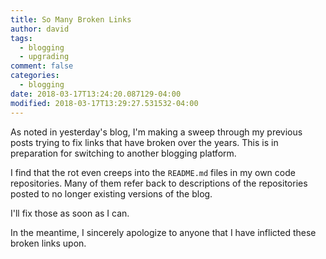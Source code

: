 ```yaml
---
title: So Many Broken Links
author: david
tags:
  - blogging
  - upgrading
comment: false
categories:
  - blogging
date: 2018-03-17T13:24:20.087129-04:00
modified: 2018-03-17T13:29:27.531532-04:00
---
```


As noted in yesterday's blog, I'm making a sweep through my previous posts trying to fix links that have broken over the years. This is in preparation for switching to another blogging platform.

I find that the rot even creeps into the `README.md` files in my own code repositories. Many of them refer back to descriptions of the repositories posted to no longer existing versions of the blog.

I'll fix those as soon as I can.

In the meantime, I sincerely apologize to anyone that I have inflicted these broken links upon.
